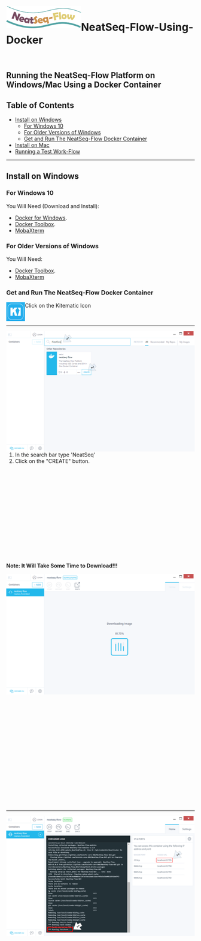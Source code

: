 
<img align="left" src="https://raw.githubusercontent.com/levinbgu/NeatSeq-Flow_Docker/master/logo.png" width="200">

NeatSeq-Flow-Using-Docker
===============================

&nbsp;  


## Running the NeatSeq-Flow Platform on Windows/Mac Using a Docker Container

## Table of Contents    
- [Install on Windows](#install-on-windows)
  - [For Windows 10](#for-windows-10)
  - [For Older Versions of Windows](#for-older-versions-of-windows)
  - [Get and Run The NeatSeq-Flow Docker Container](#get-and-run-the-neatseq-flow-docker-container)
- [Install on Mac](#install-on-mac)
- [Running a Test Work-Flow](#running-a-test-work-flow)

***

## Install on Windows
  ### For Windows 10
  
  You Will Need (Download and Install):
    
  - [Docker for Windows](https://hub.docker.com/editions/community/docker-ce-desktop-windows). 
  - [Docker Toolbox](https://docs.docker.com/toolbox/toolbox_install_windows/).
  - [MobaXterm](https://mobaxterm.mobatek.net/download.html)

  ### For Older Versions of Windows
  
  You Will Need:
    
  - [Docker Toolbox](https://docs.docker.com/toolbox/toolbox_install_windows/).
  - [MobaXterm](https://mobaxterm.mobatek.net/download.html)
      
  ### Get and Run The NeatSeq-Flow Docker Container 
  
<img align="left" src="https://raw.githubusercontent.com/bioinfo-core-BGU/NeatSeq-Flow-Using-Docker/master/doc/Kitematic.png" width="50">
     
Click on the Kitematic Icon


&nbsp;
 


***
  
<img align="right" src="https://raw.githubusercontent.com/bioinfo-core-BGU/NeatSeq-Flow-Using-Docker/master/doc/Get_Container.png" width="650">

  1. In the search bar type 'NeatSeq'
  2. Click on the "CREATE" button.
  
&nbsp;

&nbsp;

&nbsp;

&nbsp;

&nbsp;

&nbsp;

&nbsp;

&nbsp;

**Note: It Will Take Some Time to Download!!!** 


<img align="right" src="https://raw.githubusercontent.com/bioinfo-core-BGU/NeatSeq-Flow-Using-Docker/master/doc/Download_Container.png" width="650">

&nbsp;

&nbsp;

&nbsp;

&nbsp;

&nbsp;

&nbsp;

&nbsp;

&nbsp;

&nbsp;

&nbsp;

***

<img align="right" src="https://raw.githubusercontent.com/bioinfo-core-BGU/NeatSeq-Flow-Using-Docker/master/doc/Container_Running.png" width="650">

  